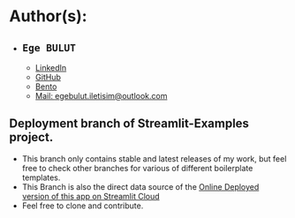 # Author(s):
* ## `Ege BULUT`
  * [LinkedIn](https://linkedin.com/in/EgeBULUT)
  * [GitHub](https://github.com/Ege-BULUT)
  * [Bento](https://bento.me/ege-bulut)
  * [Mail: egebulut.iletisim@outlook.com](mailto:egebulut.iletisim@outlook.com)

## Deployment branch of Streamlit-Examples project.
* This branch only contains stable and latest releases of my work, but feel free to check other branches for various of different boilerplate templates.
* This Branch is also the direct data source of the [Online Deployed version of this app on Streamlit Cloud](https://examples-from-ege-bulut-001.streamlit.app/)
* Feel free to clone and contribute.
